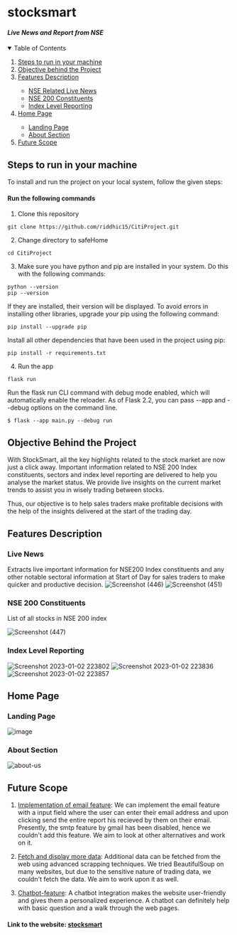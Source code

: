 # stocksmart 
<h4><i>Live News and Report from NSE</i></h4>
<!-- TABLE OF CONTENTS -->
<details open="open">
  <summary>Table of Contents</summary>
  <ol>
   <li>
      <a href="#steps-to-run-in-your-machine">Steps to run in your machine</a>
    </li>
    <li>
      <a href="#objective-behind-the-project">Objective behind the Project</a>
    </li>
<!--    <li><a href = "#features">Features</a></li> -->
   <li><a href="#features-description">Features Description</a></li>
      <ul>
        <li><a href="#live-news">NSE Related Live News</a></li>
        <li><a href="#nse-200-constituents">NSE 200 Constituents</a></li>
        <li><a href="#index-level-reporting">Index Level Reporting</a></li>
      </ul>
   <li><a href="#home-page">Home Page</a></li>
      <ul>
        <li><a href="#landing-page">Landing Page</a></li>
        <li><a href="#about-section">About Section</a></li>
      </ul>
    <li><a href="#future-scope">Future Scope</a></li>
  </ol>
</details>

<!-- INSTALLATIONS -->

## Steps to run in your machine
To install and run the project on your local system, follow the given steps:

#### Run the following commands

1. Clone this repository
```
git clone https://github.com/riddhic15/CitiProject.git
```
2. Change directory to safeHome
```
cd CitiProject
```
3. Make sure you have python and pip are installed in your system. Do this with the following commands:
```
python --version
pip --version
```
If they are installed, their version will be displayed. To avoid errors in installing other libraries, upgrade your pip using the following command:
```
pip install --upgrade pip
```
Install all other dependencies that have been used in the project using pip:
```
pip install -r requirements.txt
```
4. Run the app
```
flask run
```

Run the flask run CLI command with debug mode enabled, which will automatically enable the reloader. As of Flask 2.2, you can pass --app and --debug options on the command line.
```
$ flask --app main.py --debug run
```

## Objective Behind the Project

With StockSmart, all the key highlights related to the stock market are now just a click away. Important information related to NSE 200 Index constituents, sectors and index level reporting are delivered to help you analyse the market status. We provide live insights on the current market trends to assist you in wisely trading between stocks.

Thus, our objective is to help sales traders make profitable decisions with the help of the insights delivered at the start of the trading day.

<!-- ## Features
Some of the features included in this app are: -->

## Features Description

### Live News

Extracts live important information for NSE200 Index constituents and any other notable sectoral information at Start of Day for sales traders to make quicker and productive
decision. 
![Screenshot (446)](https://user-images.githubusercontent.com/58457452/210135314-f13f7a75-d1b8-4ef7-8775-fa90952a05fe.png)
![Screenshot (451)](https://user-images.githubusercontent.com/58457452/210135341-deb93a80-d25f-41df-b556-a57402542b9b.png)

### NSE 200 Constituents

List of all stocks in NSE 200 index

![Screenshot (447)](https://user-images.githubusercontent.com/58457452/210135367-99a05479-d819-4344-abf9-c372106de6f8.png)

### Index Level Reporting

![Screenshot 2023-01-02 223802](https://user-images.githubusercontent.com/83594113/210261563-26178de3-b9ee-44ec-9769-ca4fbb366f50.jpg)
![Screenshot 2023-01-02 223836](https://user-images.githubusercontent.com/83594113/210261602-ef9ebf44-2288-4c8a-90f5-fee5f7861497.jpg)
![Screenshot 2023-01-02 223857](https://user-images.githubusercontent.com/83594113/210261614-ef30bd60-997c-421d-b588-4d331c6ded91.jpg)


## Home Page

### Landing Page

![image](https://user-images.githubusercontent.com/58457452/210134933-41cea491-5d1f-4865-b89e-18373b7f8338.png)

### About Section

![about-us](https://user-images.githubusercontent.com/58457452/210272075-60a38d8f-ba9b-41d6-af59-c4a1c89dde24.png)

## Future Scope

1. <u>Implementation of email feature</u>: We can implement the email feature with a input field where the user can enter their email address and upon clicking send the entire report his recieved by them on their email. Presently, the smtp feature by gmail has been disabled, hence we couldn't add this feature. We aim to look at other alternatives and work on it.

2. <u>Fetch and display more data</u>: Additional data can be fetched from the web using advanced scrapping techniques. We tried BeautifulSoup on many websites, but due to the sensitive nature of trading data, we couldn't fetch the data. We aim to work upon it as well.

3. <u> Chatbot-feature</u>: A chatbot integration makes the website user-friendly and gives them a personalized experience. A chatbot can definitely help with basic question and a walk through the web pages.

<h4>Link to the website: <a href="http://stocksmart.pythonanywhere.com/">stocksmart</a></h4>